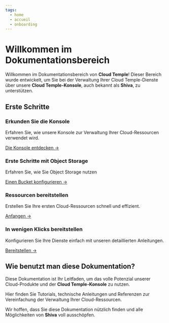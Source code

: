 ```yaml
---
tags:
  - home
  - accueil
  - onboarding
---
```



# Willkommen im Dokumentationsbereich

Willkommen im Dokumentationsbereich von **Cloud Temple**! Dieser Bereich wurde entwickelt, um Sie bei der Verwaltung Ihrer Cloud Temple-Dienste über unsere **Cloud Temple-Konsole**, auch bekannt als **Shiva**, zu unterstützen.

## Erste Schritte

<div class="card-grid">
  <div class="card">
    <h3>Erkunden Sie die Konsole</h3>
    <p>Erfahren Sie, wie unsere Konsole zur Verwaltung Ihrer Cloud-Ressourcen verwendet wird.</p>
    <a href="console" class="card-link">Die Konsole entdecken &rarr;</a>
  </div>
  <div class="card">
    <h3>Erste Schritte mit Object Storage</h3>
    <p>Erfahren Sie, wie Sie Object Storage nutzen</p>
    <a href="storage/oss" class="card-link">Einen Bucket konfigurieren &rarr;</a>
  </div>
  <div class="card">
    <h3>Ressourcen bereitstellen</h3>
    <p>Erstellen Sie Ihre ersten Cloud-Ressourcen schnell und effizient.</p>
    <a href="iaas_vmware/quickstart" class="card-link">Anfangen &rarr;</a>
  </div>
  <div class="card">
    <h3>In wenigen Klicks bereitstellen</h3>
    <p>Konfigurieren Sie Ihre Dienste einfach mit unseren detaillierten Anleitungen.</p>
    <a href="iaas_vmware/quickstart" class="card-link">Bereitstellen &rarr;</a>
  </div>
</div>

## Wie benutzt man diese Dokumentation?
Diese Dokumentation ist Ihr Leitfaden, um das volle Potenzial unserer Cloud-Produkte und der **Cloud Temple-Konsole** zu nutzen.

Hier finden Sie Tutorials, technische Anleitungen und Referenzen zur Vereinfachung der Verwaltung Ihrer Cloud-Ressourcen.

Wir hoffen, dass Sie diese Dokumentation nützlich finden und alle Möglichkeiten von **Shiva** voll ausschöpfen.

